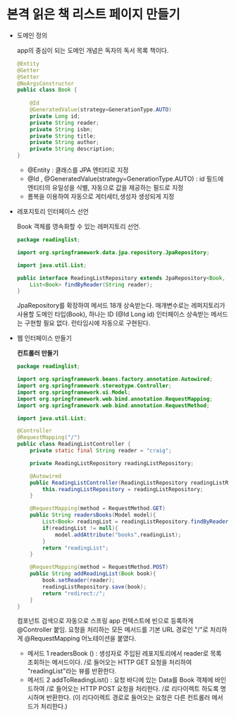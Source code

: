 # 본격 읽은 책 리스트 페이지 만들기

- 도메인 정의

    app의 중심이 되는 도메인 개념은 독자의 독서 목록 책이다.

    ```java
    @Entity
    @Getter
    @Setter
    @NoArgsConstructor
    public class Book {
    	
    	@Id
    	@GeneratedValue(strategy=GenerationType.AUTO)
    	private Long id;
    	private String reader;
    	private String isbn;
    	private String title;
    	private String author;
    	private String description;
    }
    ```

    - @Entity : 클래스를 JPA 엔티티로 지정
    - @Id , @GeneratedValue(strategy=GenerationType.AUTO) : id 필드에 엔티티의 유일성을 식별, 자동으로 값을 제공하는 필드로 지정
    - 롬복을 이용하여 자동으로 게터세터,생성자 생성되게 지정

- 레포지토리 인터페이스 선언

    Book 객체를 영속화할 수 있는  레퍼지토리 선언. 

    ```java
    package readinglist;

    import org.springframework.data.jpa.repository.JpaRepository;

    import java.util.List;

    public interface ReadingListRepository extends JpaRepository<Book, Long> {
        List<Book> findByReader(String reader);
    }
    ```

    JpaRepository를 확장하여 메서드 18개 상속받는다. 매개변수로는 레퍼지토리가 사용할 도메인 타입(Book), 하나는 ID (@Id Long id) 인터페이스 상속받는 메서드는 구현할 필요 없다. 런타임시에 자동으로 구현된다.

- 웹 인터페이스 만들기

    **컨트롤러 만들기**

    ```java
    package readinglist;

    import org.springframework.beans.factory.annotation.Autowired;
    import org.springframework.stereotype.Controller;
    import org.springframework.ui.Model;
    import org.springframework.web.bind.annotation.RequestMapping;
    import org.springframework.web.bind.annotation.RequestMethod;

    import java.util.List;

    @Controller
    @RequestMapping("/")
    public class ReadingListController {
        private static final String reader = "craig";

        private ReadingListRepository readingListRepository;

        @Autowired
        public ReadingListController(ReadingListRepository readingListRepository){
            this.readingListRepository = readingListRepository;
        }

        @RequestMapping(method = RequestMethod.GET)
        public String readersBooks(Model model){
            List<Book> readingList = readingListRepository.findByReader(reader);
            if(readingList != null){
                model.addAttribute("books",readingList);
            }
            return "readingList";
        }

        @RequestMapping(method = RequestMethod.POST)
        public String addReadingList(Book book){
            book.setReader(reader);
            readingListRepository.save(book);
            return "redirect:/";
        }
    }
    ```

    컴포넌트 검색으로 자동으로 스프링 app 컨텍스트에 빈으로 등록하게 @Controller 붙임. 요청을 처리하는 모든 메서드를 기본 URL 경로인 "/"로 처리하게 @RequestMapping 어노테이션을 붙였다.

    - 메서드 1 readersBook () : 생성자로 주입된 레포지토리에서 reader로 목록 조회하는 메서드이다. /로 들어오는 HTTP GET 요청을  처리하여 "readingList"라는 뷰를 반환한다.
    - 메서드 2 addToReadingList() : 요청 바디에 있는 Data를 Book 객체에 바인드하여 /로 들어오는 HTTP POST 요청을 처리한다. /로 리다이렉트 하도록 명시하며 반환한다. (이 리다이렉트 경로로 들어오는 요청은 다른 컨트롤러 메서드가 처리한다.)

